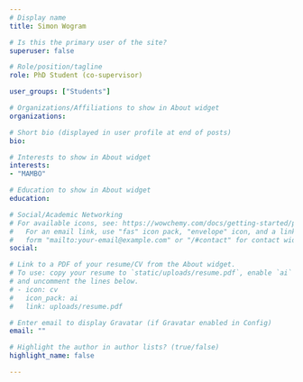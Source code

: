 ```yaml
---
# Display name
title: Simon Wogram

# Is this the primary user of the site?
superuser: false

# Role/position/tagline
role: PhD Student (co-supervisor)

user_groups: ["Students"]

# Organizations/Affiliations to show in About widget
organizations:

# Short bio (displayed in user profile at end of posts)
bio:

# Interests to show in About widget
interests:
- "MAMBO"

# Education to show in About widget
education:

# Social/Academic Networking
# For available icons, see: https://wowchemy.com/docs/getting-started/page-builder/#icons
#   For an email link, use "fas" icon pack, "envelope" icon, and a link in the
#   form "mailto:your-email@example.com" or "/#contact" for contact widget.
social:

# Link to a PDF of your resume/CV from the About widget.
# To use: copy your resume to `static/uploads/resume.pdf`, enable `ai` icons in `params.toml`,
# and uncomment the lines below.
# - icon: cv
#   icon_pack: ai
#   link: uploads/resume.pdf

# Enter email to display Gravatar (if Gravatar enabled in Config)
email: ""

# Highlight the author in author lists? (true/false)
highlight_name: false

---
```

